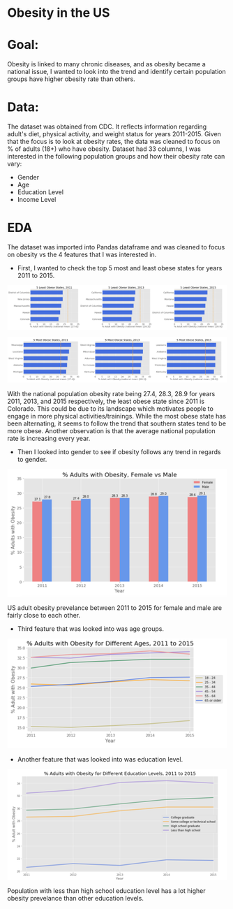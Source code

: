 # Obesity in the US

# Goal:

Obesity is linked to many chronic diseases, and as obesity became a national issue, I wanted to look into the trend and identify certain population groups have higher obesity rate than others. 

# Data:

The dataset was obtained from CDC. It reflects information regarding adult's diet, physical activity, and weight status for years 2011-2015. Given that the focus is to look at obesity rates, the data was cleaned to focus on % of adults (18+) who have obesity. 
Dataset had 33 columns, I was interested in the following population groups and how their obesity rate can vary:
- Gender
- Age
- Education Level
- Income Level

# EDA

The dataset was imported into Pandas dataframe and was cleaned to focus on obesity vs the 4 features that I was interested in. 

- First, I wanted to check the top 5 most and least obese states for years 2011 to 2015. 

![image](./leastobese.png)

![image](./mostobese.png)

With the national population obesity rate being 27.4, 28.3, 28.9 for years 2011, 2013, and 2015 respectively, the least obese state since 2011 is Colorado. This could be due to its landscape which motivates people to engage in more physical activities/trainings. While the most obese state has been alternating, it seems to follow the trend that southern states tend to be more obese. Another observation is that the average national population rate is increasing every year.

- Then I looked into gender to see if obesity follows any trend in regards to gender. 

![image](./gender.png)


US adult obesity prevelance between 2011 to 2015 for female and male are fairly close to each other. 

- Third feature that was looked into was age groups. 

![image](./age.png)




- Another feature that was looked into was education level. 

![image](./education_2.png)

Population with less than high school education level has a lot higher obesity prevelance than other education levels. 
